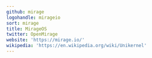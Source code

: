 ```yaml
---
github: mirage
logohandle: mirageio
sort: mirage
title: MirageOS
twitter: OpenMirage
website: 'https://mirage.io/'
wikipedia: 'https://en.wikipedia.org/wiki/Unikernel'
---
```

